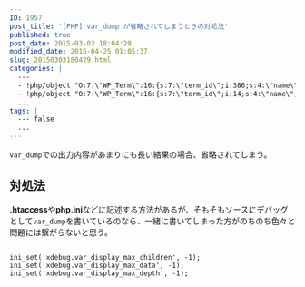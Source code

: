 ```yaml
---
ID: 1957
post_title: '[PHP] var_dump が省略されてしまうときの対処法'
published: true
post_date: 2015-03-03 18:04:29
modified_date: 2015-04-25 01:05:37
slug: 20150303180429.html
categories: |
  ---
  - !php/object "O:7:\"WP_Term\":16:{s:7:\"term_id\";i:386;s:4:\"name\";s:3:\"PHP\";s:4:\"slug\";s:3:\"php\";s:10:\"term_group\";i:0;s:16:\"term_taxonomy_id\";i:404;s:8:\"taxonomy\";s:8:\"category\";s:11:\"description\";s:0:\"\";s:6:\"parent\";i:0;s:5:\"count\";i:23;s:6:\"filter\";s:3:\"raw\";s:6:\"cat_ID\";i:386;s:14:\"category_count\";i:23;s:20:\"category_description\";s:0:\"\";s:8:\"cat_name\";s:3:\"PHP\";s:17:\"category_nicename\";s:3:\"php\";s:15:\"category_parent\";i:0;}"
  - !php/object "O:7:\"WP_Term\":16:{s:7:\"term_id\";i:14;s:4:\"name\";s:15:\"\u30D7\u30ED\u30B0\u30E9\u30E0\";s:4:\"slug\";s:7:\"program\";s:10:\"term_group\";i:0;s:16:\"term_taxonomy_id\";i:14;s:8:\"taxonomy\";s:8:\"category\";s:11:\"description\";s:0:\"\";s:6:\"parent\";i:0;s:5:\"count\";i:121;s:6:\"filter\";s:3:\"raw\";s:6:\"cat_ID\";i:14;s:14:\"category_count\";i:121;s:20:\"category_description\";s:0:\"\";s:8:\"cat_name\";s:15:\"\u30D7\u30ED\u30B0\u30E9\u30E0\";s:17:\"category_nicename\";s:7:\"program\";s:15:\"category_parent\";i:0;}"
  ...
tags: |
  --- false
  ...
---
```

<code>var_dump</code>での出力内容があまりにも長い結果の場合、省略されてしまう。
<!--more-->
<h2>対処法</h2>
<b>.htaccess</b>や<b>php.ini</b>などに記述する方法があるが、そもそもソースにデバッグとして<code>var_dump</code>を書いているのなら、一緒に書いてしまった方がのちのち色々と問題には繋がらないと思う。
<pre class="language-php"><code>
ini_set('xdebug.var_display_max_children', -1);
ini_set('xdebug.var_display_max_data', -1);
ini_set('xdebug.var_display_max_depth', -1);</code></pre>